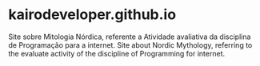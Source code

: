 # kairodeveloper.github.io
Site sobre Mitologia Nórdica, referente a Atividade avaliativa da disciplina de Programação para a internet. Site about Nordic Mythology, referring to the evaluate activity of the discipline of Programming for internet.
